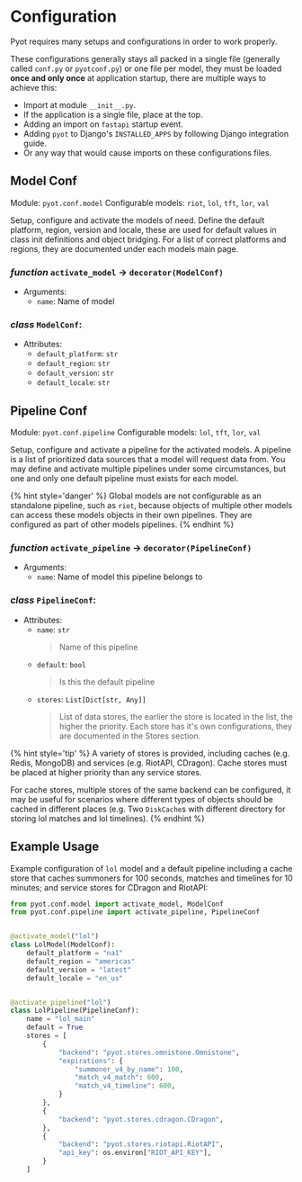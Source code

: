 # Configuration

Pyot requires many setups and configurations in order to work properly.

These configurations generally stays all packed in a single file (generally called `conf.py` or `pyotconf.py`) or one file per model, they must be loaded **once and only once** at application startup, there are multiple ways to achieve this:
- Import at module `__init__.py`. 
- If the application is a single file, place at the top.
- Adding an import on `fastapi` startup event.
- Adding `pyot` to Django's `INSTALLED_APPS` by following Django integration guide.
- Or any way that would cause imports on these configurations files.

## Model Conf

Module: `pyot.conf.model`
Configurable models: `riot`, `lol`, `tft`, `lor`, `val`

Setup, configure and activate the models of need. Define the default platform, region, version and locale, these are used for default values in class init definitions and object bridging. For a list of correct platforms and regions, they are documented under each models main page.

### _function_ `activate_model` -> `decorator(ModelConf)`
  * Arguments:
    * `name`: Name of model

### _class_ `ModelConf`:
  * Attributes:
    * `default_platform`: `str`
    * `default_region`: `str`
    * `default_version`: `str`
    * `default_locale`: `str`


## Pipeline Conf

Module: `pyot.conf.pipeline`
Configurable models: `lol`, `tft`, `lor`, `val`

Setup, configure and activate a pipeline for the activated models. A pipeline is a list of prioritized data sources that a model will request data from. You may define and activate multiple pipelines under some circumstances, but one and only one default pipeline must exists for each model.

{% hint style='danger' %}
Global models are not configurable as an standalone pipeline, such as `riot`, because objects of multiple other models can access these models objects in their own pipelines. They are configured as part of other models pipelines.
{% endhint %}

### _function_ `activate_pipeline` -> `decorator(PipelineConf)`
  * Arguments:
    * `name`: Name of model this pipeline belongs to

### _class_ `PipelineConf`:
  * Attributes:
    * `name`: `str`
      > Name of this pipeline
    * `default`: `bool`
      > Is this the default pipeline
    * `stores`: `List[Dict[str, Any]]`
      > List of data stores, the earlier the store is located in the list, the higher the priority. Each store has it's own configurations, they are documented in the Stores section.

{% hint style='tip' %}
A variety of stores is provided, including caches (e.g. Redis, MongoDB) and services (e.g. RiotAPI, CDragon). Cache stores must be placed at higher priority than any service stores.

For cache stores, multiple stores of the same backend can be configured, it may be useful for scenarios where different types of objects should be cached in different places (e.g. Two `DiskCache`s with different directory for storing lol matches and lol timelines).
{% endhint %}

## Example Usage

Example configuration of `lol` model and a default pipeline including a cache store that caches summoners for 100 seconds, matches and timelines for 10 minutes; and service stores for CDragon and RiotAPI:

```python
from pyot.conf.model import activate_model, ModelConf
from pyot.conf.pipeline import activate_pipeline, PipelineConf


@activate_model("lol")
class LolModel(ModelConf):
    default_platform = "na1"
    default_region = "americas"
    default_version = "latest"
    default_locale = "en_us"


@activate_pipeline("lol")
class LolPipeline(PipelineConf):
    name = "lol_main"
    default = True
    stores = [
        {
            "backend": "pyot.stores.omnistone.Omnistone",
            "expirations": {
                "summoner_v4_by_name": 100,
                "match_v4_match": 600,
                "match_v4_timeline": 600,
            }
        },
        {
            "backend": "pyot.stores.cdragon.CDragon",
        },
        {
            "backend": "pyot.stores.riotapi.RiotAPI",
            "api_key": os.environ["RIOT_API_KEY"],
        }
    ]
```
